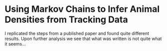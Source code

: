 # Using Markov Chains to Infer Animal Densities from Tracking Data

I replicated the steps from a published paper and found quite different results. Upon further analysis we see that what was written is not quite what it seems...

